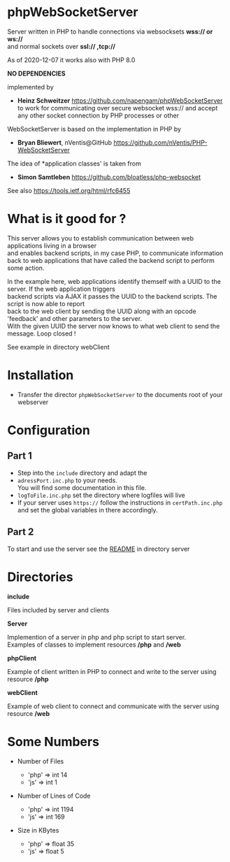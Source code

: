 # phpWebSocketServer

Server written in PHP to handle connections via websocksets **wss:// or ws://**  
and normal sockets over **ssl:// ,tcp://**  

As of 2020-12-07 it works also with PHP 8.0   

**NO DEPENDENCIES**

implemented by  
- **Heinz Schweitzer** https://github.com/napengam/phpWebSocketServer 
to work for communicating over secure websocket wss://
and accept any other socket connection by PHP processes or other 

WebSocketServer is based on the implementation in PHP by  
- **Bryan Bliewert**, nVentis@GitHub https://github.com/nVentis/PHP-WebSocketServer

The idea of *application classes' is taken from  
- **Simon Samtleben** https://github.com/bloatless/php-websocket

See also https://tools.ietf.org/html/rfc6455


# What is it good for ?

This server allows you to establish communication between web applications living in a browser  
and enables backend scripts, in my case PHP, to communicate information back to web applications that 
have called the backend script to perform some action.

In the example here, web applications identify themself with a UUID to the server. If the web application triggers  
backend scripts via AJAX it passes the UUID to the backend scripts. The script is now able to report  
back to the web client by sending the UUID along with an opcode 'feedback' and other parameters to the server.  
With the given UUID the server now knows to what web client to send the message. Loop closed !

See example in directory webClient

# Installation

- Transfer the director  `phpWebSocketServer` to the documents root of your webserver

# Configuration
## Part 1

- Step into the `include` directory and adapt the 
- `adressPort.inc.php` to your needs.  
You will find some documentation in this file.
-  `logToFile.inc.php` set the directory where logfiles will live
- If your server uses  `https://` follow the instructions in `certPath.inc.php` and set the global variables in there accordingly.

## Part 2

To start and use the server see the [README](server/README.md) in directory server 

# Directories

**include**

Files included by server and clients

**Server**

Implemention of a server in php and php script to start server.  
Examples of classes to implement resources **/php** and **/web**

**phpClient**

Example of client written in PHP to connect and write to the server using resource **/php** 

**webClient**

Example of web client to connect and communicate with the server  using resource **/web**

# Some Numbers

  
- Number of Files
  - 'php' => int 14
  - 'js' => int 1  
  
- Number of Lines of Code
  - 'php' => int 1194
  - 'js' => int 169  
  
- Size in KBytes
  - 'php' => float 35
  - 'js' => float 5

